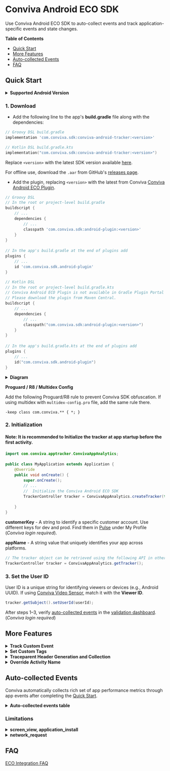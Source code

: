 # Conviva Android ECO SDK

Use Conviva Android ECO SDK to auto-collect events and track application-specific events and state changes.

**Table of Contents**
- [Quick Start](#quick-start)
- [More Features](#more-features)
- [Auto-collected Events](#auto-collected-events)
- [FAQ](#faq)

## Quick Start

<details>
<summary><b>Supported Android Version</b></summary>
Target SDK version: Android 14 (API level 34)

Minimum SDK version: Android 5.0 (API level 21)
</details>

### 1. Download

- Add the following line to the app's **build.gradle** file along with the dependencies:

```groovy
// Groovy DSL build.gradle
implementation 'com.conviva.sdk:conviva-android-tracker:<version>'
```
```kotlin
// Kotlin DSL build.gradle.kts
implementation("com.conviva.sdk:conviva-android-tracker:<version>")
```

Replace `<version>` with the latest SDK version available [here](https://github.com/Conviva/conviva-android-appanalytics/releases).

For offline use, download the `.aar` from GitHub's [releases page](https://github.com/Conviva/conviva-android-appanalytics/releases).

- Add the plugin, replacing `<version>` with the latest from Conviva [Conviva Android ECO Plugin](https://github.com/Conviva/conviva-android-plugin).

```groovy
// Groovy DSL
// In the root or project-level build.gradle
buildscript {
    // ...
    dependencies {
        // ...
        classpath 'com.conviva.sdk:android-plugin:<version>'
    }
}

// In the app's build.gradle at the end of plugins add
plugins {
    // ...
    id 'com.conviva.sdk.android-plugin'
}
```
```kotlin
// Kotlin DSL
// In the root or project-level build.gradle.kts
// Conviva Android ECO Plugin is not available in Gradle Plugin Portal yet.
// Please download the plugin from Maven Central.
buildscript {
    // ...
    dependencies {
        // ...
        classpath("com.conviva.sdk:android-plugin:<version>")
    }
}

// In the app's build.gradle.kts at the end of plugins add
plugins {
    // ...
    id("com.conviva.sdk.android-plugin")
}
```

<details>
<summary><b>Diagram</b></summary>

![Plugin diagram](android_diagram.jpg)

</details>

**Proguard / R8 / Multidex Config**

Add the following Proguard/R8 rule to prevent Conviva SDK obfuscation. If using multidex with `multidex-config.pro` file, add the same rule there.

```plaintext
-keep class com.conviva.** { *; }
```

### 2. Initialization

#### Note: It is recommended to Initialize the tracker at app startup before the first activity.

```java
import com.conviva.apptracker.ConvivaAppAnalytics;

public class MyApplication extends Application {
    @Override
    public void onCreate() {
        super.onCreate();
        // ...
        //  Initialize the Conviva Android ECO SDK
        TrackerController tracker = ConvivaAppAnalytics.createTracker(this, customerKey, appName);
        
    }
}
```

**customerKey** - A string to identify a specific customer account. Use different keys for dev and prod. Find them in [Pulse](https://pulse.conviva.com/app/profile/applications) under My Profile (_Conviva login required_).

**appName** - A string value that uniquely identifies your app across platforms.

```java
// The tracker object can be retrieved using the following API in other classes after initialization.
TrackerController tracker = ConvivaAppAnalytics.getTracker();
```

### 3. Set the User ID
User ID is a unique string for identifying viewers or devices (e.g., Android UUID). If using [Conviva Video Sensor](https://github.com/Conviva/conviva-android-coresdk), match it with the **Viewer ID**.

```java
tracker.getSubject().setUserId(userId);
```

After steps 1–3, verify [auto-collected events](#auto-collected-events) in the [validation dashboard](https://pulse.conviva.com/app/appmanager/ecoIntegration/validation). (_Conviva login required_)

## More Features

<details>

<summary><b>Track Custom Event</b></summary>


Use the **trackCustomEvent()** API to track all kinds of events. This API provides 2 fields to describe the tracked events:

**eventName** - Name of the custom event

**eventData** - Data in a `JSONObject` or a JSON-formatted `String`

```java
// Set up the event properties JSONObject
JSONObject eventDataJSON = new JSONObject();
eventDataJSON.put("identifier1", intValue);
eventDataJSON.put("identifier2", boolValue);
eventDataJSON.put("identifier3", "stringValue");

String eventName = "your-event-name";

tracker.trackCustomEvent(eventName, eventDataJSON);
```

</details>

<details>

<summary><b>Set Custom Tags</b></summary>

Custom Tags are global tags applied to all events and persist throughout the application lifespan, or until they are cleared.

Set custom tags:
```java
// Adds the custom tags
HashMap<String, Object> tags = new HashMap<>();
tags.put("key1", intValue);
tags.put("key2", boolValue);
tags.put("key3", "stringValue");
tracker.setCustomTags(tags);
```

Clear a few of the previously set custom tags:
```java
// Clears custom tags key1 & key2
Set<String> clearTagKeysSet = new HashSet<>();
clearTagKeysSet.add("key1");
clearTagKeysSet.add("key2");
tracker.clearCustomTags(clearTagKeysSet);
```

Clear all the previously set custom tags:
```java
// Clears all the custom tags
tracker.clearAllCustomTags();
```

</details>

<details>

<summary><b>Traceparent Header Generation and Collection</b></summary>

Please contact a Conviva representative to enable this feature.

</details>

<details>

<summary><b>Override Activity Name</b></summary>

Override the default Activity Name in the Screen View Event by adding the `convivaScreenName` variable in the desired activity.

```java
public class ExampleActivity extends Activity {
    // ...
    public String convivaScreenName = "HomeScreen";
    // ...
}
```

</details>


## Auto-collected Events

Conviva automatically collects rich set of app performance metrics through app events after completing the [Quick Start](#quick-start).

<details>

<summary><b>Auto-collected events table</b></summary>

| Event | Occurrence |
| --- | --- |
| network\_request | After receiving the network request response. [Refer limitations](#limitations). _Collected by plugin._ |
| screen\_view | When the screen is interacted with on either first launch or relaunch. [Refer limitations](#limitations). _Collected by plugin._ |
| application\_error | When an error occurs in the application |
| button\_click | On the button click callback (works with both Clickable Views and Clickable Modifiers in compose). _Collected by plugin._ |
| application\_background | When the application is taken to the background |
| application\_foreground | When the application is taken to the foreground |
| application\_install | When the application is launched for the first time after it's installed. (It's not the exact installed time.) [Refer limitations](#limitations). |
| deep\_link\_received | On opening an application using the UTM URL. _Collected by plugin._ |
| anr\_start | Timer starts for the response from the main thread. If it takes more than 4 seconds, _anr\_start_ event is triggered. |
| anr\_end | If the SDK gets a response after triggering _anr\_start_, then _anr\_end_ is dispatched. |
| conviva\_fragment\_view | Whenever a fragment transaction commits. _Collected by plugin._ |
| conviva\_compose\_view | Whenever a destination change occurs in the NavController of the ComposeNavigation. _Collected by plugin._ |

To learn about the default metrics for analyzing the native and web applications performance, such as App Crashes, Avg Screen Load Time, and Page Loads, refer to the [App Experience Metrics](https://pulse.conviva.com/learning-center/content/eco/eco_metrics.html) page in the Learning Center.

</details>

### Limitations

<details>
  <summary><b>screen_view, application_install</b></summary>

  Auto-collection of **screen_view** and **application_install** events is temporarily affected due to controlled ingestion by Conviva.
  This impact occurs only during the first fresh launch after an app install or clear-data. It is valid only until the Conviva Remote Config becomes available and will no longer persist in subsequent launches.

</details>

<details>
  <summary><b>network_request</b></summary>
  This feature supports OkHttp, Retrofit, HTTPSUrlConnection, HTTPUrlConnection (tracking URL.getContent() and URL.getStream() are not supported).

  **Request and Response Body Collection:**

  Collected only when:
  - Size is < 10KB and content-length is available.
  - Content-type is `"json"` or `"text/plain"`.
  - Data is a `JSONObject`, nested `JSONObject`, or `JSONArray`.

 **Request and Response Header Collection:**

 Collected only when:
 - Data is a `JSONObject` (Nested `JSONObject` and `JSONArray` are not yet supported).

</details>

## FAQ

[ECO Integration FAQ](https://pulse.conviva.com/learning-center/content/sensor_developer_center/tools/eco_integration/eco_integration_faq.htm)
